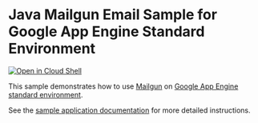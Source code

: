 # Java Mailgun Email Sample for Google App Engine Standard Environment

<a href="https://console.cloud.google.com/cloudshell/open?git_repo=https://github.com/GoogleCloudPlatform/java-docs-samples&page=editor&open_in_editor=appengine-java8/mailgun/README.md">
<img alt="Open in Cloud Shell" src ="http://gstatic.com/cloudssh/images/open-btn.png"></a>

This sample demonstrates how to use [Mailgun][mailgun-api] on [Google App Engine
standard environment][ae-docs].

See the [sample application documentation][sample-docs] for more detailed
instructions.

[ae-docs]: https://cloud.google.com/appengine/docs/java/
[mailgun-api]: https://documentation.mailgun.com/
[sample-docs]: https://cloud.google.com/appengine/docs/java/mail/mailgun

